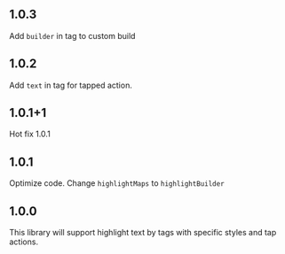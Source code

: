 ## 1.0.3
Add `builder` in tag to custom build

## 1.0.2
Add `text` in tag for tapped action.

## 1.0.1+1
Hot fix 1.0.1

## 1.0.1
Optimize code. Change `highlightMaps` to `highlightBuilder`

## 1.0.0
This library will support highlight text by tags with specific styles and tap actions.
